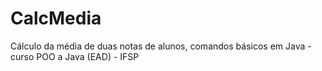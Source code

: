 # CalcMedia
Cálculo da média de duas notas de alunos, comandos básicos em Java - curso POO a Java (EAD) - IFSP
